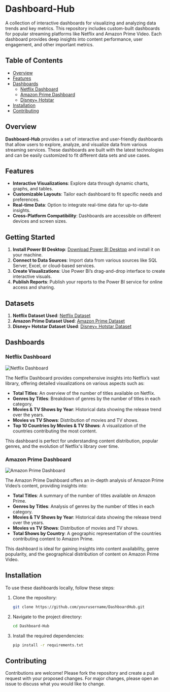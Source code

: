 # Dashboard-Hub

A collection of interactive dashboards for visualizing and analyzing data trends and key metrics. This repository includes custom-built dashboards for popular streaming platforms like Netflix and Amazon Prime Video. Each dashboard provides deep insights into content performance, user engagement, and other important metrics.

## Table of Contents

- [Overview](#overview)
- [Features](#features)
- [Dashboards](#dashboards)
  - [Netflix Dashboard](#netflix-dashboard)
  - [Amazon Prime Dashboard](#amazon-prime-dashboard)
  - [Disney+ Hotstar](#disney+-hotstar-dashboard)
- [Installation](#installation)
- [Contributing](#contributing)

## Overview

**Dashboard-Hub** provides a set of interactive and user-friendly dashboards that allow users to explore, analyze, and visualize data from various streaming services. These dashboards are built with the latest technologies and can be easily customized to fit different data sets and use cases.

## Features

- **Interactive Visualizations**: Explore data through dynamic charts, graphs, and tables.
- **Customizable Layouts**: Tailor each dashboard to fit specific needs and preferences.
- **Real-time Data**: Option to integrate real-time data for up-to-date insights.
- **Cross-Platform Compatibility**: Dashboards are accessible on different devices and screen sizes.

## Getting Started

1. **Install Power BI Desktop**: [Download Power BI Desktop](https://powerbi.microsoft.com/desktop) and install it on your machine.
2. **Connect to Data Sources**: Import data from various sources like SQL Server, Excel, or cloud-based services.
3. **Create Visualizations**: Use Power BI’s drag-and-drop interface to create interactive visuals.
4. **Publish Reports**: Publish your reports to the Power BI service for online access and sharing.

## Datasets

1. **Netflix Dataset Used**: [Netflix Dataset](https://www.kaggle.com/datasets/shivamb/netflix-shows)
2. **Amazon Prime Dataset Used**: [Amazon Prime Dataset](https://www.kaggle.com/datasets/shivamb/amazon-prime-movies-and-tv-shows)
3. **Disney+ Hotstar Dataset Used**: [Disney+ Hotstar Dataset](https://www.kaggle.com/datasets/shivamb/disney-movies-and-tv-shows)

## Dashboards

### Netflix Dashboard

![Netflix Dashboard](./mnt/data/netflix%20dashboard.png)

The Netflix Dashboard provides comprehensive insights into Netflix’s vast library, offering detailed visualizations on various aspects such as:

- **Total Titles**: An overview of the number of titles available on Netflix.
- **Genres by Titles**: Breakdown of genres by the number of titles in each category.
- **Movies & TV Shows by Year**: Historical data showing the release trend over the years.
- **Movies vs TV Shows**: Distribution of movies and TV shows.
- **Top 10 Countries by Movies & TV Shows**: A visualization of the countries contributing the most content.

This dashboard is perfect for understanding content distribution, popular genres, and the evolution of Netflix's library over time.

### Amazon Prime Dashboard

![Amazon Prime Dashboard](./mnt/data/amazon%20prime%20dashboard.png)

The Amazon Prime Dashboard offers an in-depth analysis of Amazon Prime Video’s content, providing insights into:

- **Total Titles**: A summary of the number of titles available on Amazon Prime.
- **Genres by Titles**: Analysis of genres by the number of titles in each category.
- **Movies & TV Shows by Year**: Historical data showing the release trend over the years.
- **Movies vs TV Shows**: Distribution of movies and TV shows.
- **Total Shows by Country**: A geographic representation of the countries contributing content to Amazon Prime.

This dashboard is ideal for gaining insights into content availability, genre popularity, and the geographical distribution of content on Amazon Prime Video.

## Installation

To use these dashboards locally, follow these steps:

1. Clone the repository:
    ```bash
    git clone https://github.com/yourusername/DashboardHub.git
    ```

2. Navigate to the project directory:
    ```bash
    cd Dashboard-Hub
    ```

3. Install the required dependencies:
    ```bash
    pip install -r requirements.txt
    ```

## Contributing

Contributions are welcome! Please fork the repository and create a pull request with your proposed changes. For major changes, please open an issue to discuss what you would like to change.

